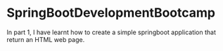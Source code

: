 # SpringBootDevelopmentBootcamp

In part 1, I have learnt how to create a simple springboot application that return an HTML web page.

